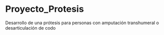 # Proyecto_Protesis
Desarrollo de una prótesis para personas con amputación transhumeral o desarticulación de codo
